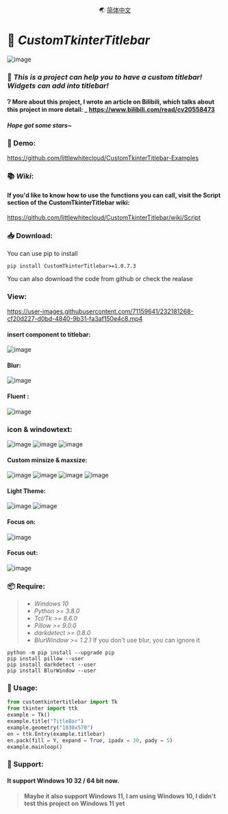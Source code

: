<p align="center">
  🌏
  <a href="README_CH.md">简体中文</a>
</p>

# 📜 _CustomTkinterTitlebar_

![image](https://user-images.githubusercontent.com/71159641/208231899-c25fa950-57f7-4a90-8095-cceadbf6d371.png)
### 📃 *This is a project can help you to have a custom titlebar! Widgets can add into titlebar!*
#### ❔ More about this project, I wrote an article on Bilibili, which talks about this project in more detail: _ https://www.bilibili.com/read/cv20558473
#### *Hope got some stars~*

### 🎰 Demo:
https://github.com/littlewhitecloud/CustomTkinterTitlebar-Examples

### 📚 _*Wiki*_:
#### If you'd like to know how to use the functions you can call, visit the Script section of the CustomTkinterTitlebar wiki:
https://github.com/littlewhitecloud/CustomTkinterTitlebar/wiki/Script

### 📥 Download:
You can use pip to install
```batch
pip install CustomTkinterTitlebar>=1.0.7.3
```
You can also download the code from github or check the realase

### View: 
https://user-images.githubusercontent.com/71159641/232181268-cf20d227-d0bd-4840-9b31-fa3af150e4c8.mp4
#### insert component to titlebar:
![image](https://user-images.githubusercontent.com/71159641/208231899-c25fa950-57f7-4a90-8095-cceadbf6d371.png)
#### Blur:
![image](https://user-images.githubusercontent.com/71159641/215318923-521c5efd-856b-42eb-aab8-02bc5ad4727e.png)
#### Fluent :
![image](https://user-images.githubusercontent.com/71159641/215318920-a5bce119-c343-40fd-b068-9ecbe444a60f.png)
### icon & windowtext:
![image](https://user-images.githubusercontent.com/71159641/209605935-e82470ce-e0d2-4244-9299-dbcf666c7e6b.png)
![image](https://user-images.githubusercontent.com/71159641/209605940-c9c58cd9-6ff3-4455-9f7f-229611a67cda.png)
![image](https://user-images.githubusercontent.com/71159641/209605941-d38732dd-1917-42e0-985a-eba98e21494b.png)
#### Custom minsize & maxsize:
![image](https://user-images.githubusercontent.com/71159641/209454983-ba0baa31-9c07-45be-8dff-47da76bf1dbf.png)
![image](https://user-images.githubusercontent.com/71159641/209454984-e3698f89-9d0d-4be1-8af3-1ca78c1068dc.png)
![image](https://user-images.githubusercontent.com/71159641/209454985-7d725083-dbcb-4856-88e4-200a34111938.png)
![image](https://user-images.githubusercontent.com/71159641/209455001-f48c076a-cac0-4310-975e-0fb64855f4cd.png)
#### Light Theme:
![image](https://user-images.githubusercontent.com/71159641/210283863-53f46392-fe74-4d4f-8939-4b42f6e96c0b.png)
![image](https://user-images.githubusercontent.com/71159641/210284157-a01117b5-2aae-44cf-89ce-be3ed027607f.png)
#### Focus on:
![image](https://user-images.githubusercontent.com/71159641/215319002-1b6d2af9-2895-4fe2-800e-637761f08ff5.png)
#### Focus out:
![image](https://user-images.githubusercontent.com/71159641/215319000-31c6081d-3ab5-4ca8-9433-a8033a152aae.png)

### 📦 Require:
> - _Windows 10_
> - _Python >= 3.8.0_
> - _Tcl/Tk >= 8.6.0_
> - _Pillow >= 9.0.0_
> - _darkdetect >= 0.8.0_
> - _BlurWindow >= 1.2.1_ If you don't use blur, you can ignore it
```batch
python -m pip install --upgrade pip
pip install pillow --user
pip install darkdetect --user
pip install BlurWindow --user 
```

### 📖 Usage:
```python
from customtkintertitlebar import Tk
from tkinter import ttk
example = Tk()
example.title("TitleBar")
example.geometry("1030x570")
en = ttk.Entry(example.titlebar)
en.pack(fill = Y, expand = True, ipadx = 30, pady = 5)
example.mainloop()
```

### 💾 Support:
#### It support Windows 10 32 / 64 bit now.
> **Maybe it also support Windows 11, I am using Windows 10, I didn't test this project on Windows 11 yet**
